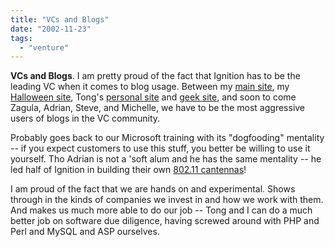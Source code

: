 ```yaml
---
title: "VCs and Blogs"
date: "2002-11-23"
tags: 
  - "venture"
---
```


**VCs and Blogs**. I am pretty proud of the fact that Ignition has to be the leading VC when it comes to blog usage. Between my [main site](http://www.theludwigs.com), my [Halloween site](http://www.theludwigs.com/Halloween/halloween.html), Tong's [personal site](http://www.tongfamily.com) and [geek site](http://www.geekfishing.net), and soon to come Zagula, Adrian, Steve, and Michelle, we have to be the most aggressive users of blogs in the VC community.

Probably goes back to our Microsoft training with its "dogfooding" mentality -- if you expect customers to use this stuff, you better be willing to use it yourself. Tho Adrian is not a 'soft alum and he has the same mentality -- he led half of Ignition in building their own [802.11 cantennas](http://www.geekfishing.net/smith/Cantenna/Cantenna.htm)!

I am proud of the fact that we are hands on and experimental. Shows through in the kinds of companies we invest in and how we work with them. And makes us much more able to do our job -- Tong and I can do a much better job on software due diligence, having screwed around with PHP and Perl and MySQL and ASP ourselves.
